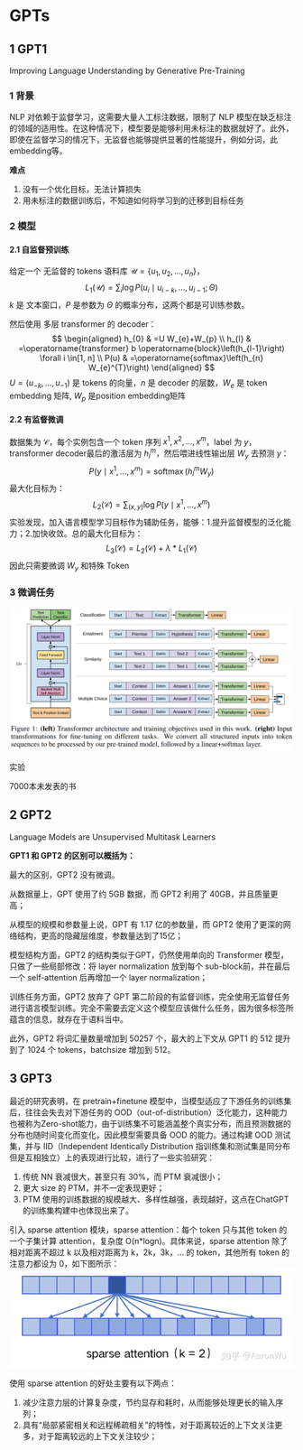 # GPTs

## 1 GPT1

Improving Language Understanding by Generative Pre-Training

### 1 背景

NLP 对依赖于监督学习，这需要大量人工标注数据，限制了 NLP 模型在缺乏标注的领域的适用性。在这种情况下，模型要是能够利用未标注的数据就好了。此外，即使在监督学习的情况下，无监督也能够提供显著的性能提升，例如分词，此 embedding等。

**难点** 

1. 没有一个优化目标，无法计算损失
2. 用未标注的数据训练后，不知道如何将学习到的迁移到目标任务

 

### 2 模型

#### 2.1 自监督预训练 

给定一个 无监督的 tokens 语料库 $\mathcal{U}=\{u_1,u_2,...,u_n  \}$，
$$
L_{1}(\mathcal{U})=\sum_{i} \log P\left(u_{i} \mid u_{i-k}, \ldots, u_{i-1} ; \Theta\right)
$$
$k$ 是 文本窗口，$P$ 是参数为 $\Theta$  的概率分布，这两个都是可训练参数。

然后使用 多层 transformer 的 decoder：
$$
\begin{aligned}
h_{0} & =U W_{e}+W_{p} \\
h_{l} & =\operatorname{transformer} b \operatorname{block}\left(h_{l-1}\right) \forall i \in[1, n] \\
P(u) & =\operatorname{softmax}\left(h_{n} W_{e}^{T}\right)
\end{aligned}
$$
$U=(u_{-k}, ...,u_{-1})$ 是 tokens 的向量，$n$ 是 decoder 的层数，$W_e$ 是 token embedding 矩阵, $W_p$ 是position embedding矩阵



#### 2.2 有监督微调 

数据集为 $\mathcal{C}$，每个实例包含一个 token 序列 $x^1,x^2,...,x^m$，label 为 $y$，transformer decoder最后的激活层为 $h_l^m$，然后喂进线性输出层 $W_y$ 去预测 $y$： 
$$
P\left(y \mid x^{1}, \ldots, x^{m}\right)=\operatorname{softmax}\left(h_{l}^{m} W_{y}\right)
$$
最大化目标为：
$$
L_{2}(\mathcal{C})=\sum_{(x, y)} \log P\left(y \mid x^{1}, \ldots, x^{m}\right)
$$
实验发现，加入语言模型学习目标作为辅助任务，能够：1.提升监督模型的泛化能力；2.加快收敛。总的最大化目标为：
$$
L_{3}(\mathcal{C})=L_{2}(\mathcal{C})+\lambda*L_{1}(\mathcal{C})
$$
因此只需要微调 $W_y$ 和特殊 Token

### 3 微调任务

![image-20230511205556539](note_images\image-20230511205556539.png)



实验

7000本未发表的书





## 2 GPT2

Language Models are Unsupervised Multitask Learners



**GPT1 和 GPT2 的区别可以概括为：**<br>

最大的区别，GPT2 没有微调。

从数据量上，GPT 使用了约 5GB 数据，而 GPT2 利用了 40GB，并且质量更高；

从模型的规模和参数量上说，GPT 有 1.17 亿的参数量，而 GPT2 使用了更深的网络结构，更高的隐藏层维度，参数量达到了15亿；

模型结构方面，GPT2 的结构类似于GPT，仍然使用单向的 Transformer 模型，只做了一些局部修改：将 layer normalization 放到每个 sub-block前，并在最后一个 self-attention 后再增加一个 layer normalization；


训练任务方面，GPT2 放弃了 GPT 第二阶段的有监督训练，完全使用无监督任务进行语言模型训练。完全不需要去定义这个模型应该做什么任务，因为很多标签所蕴含的信息，就存在于语料当中。

此外，GPT2 将词汇量数量增加到 50257 个，最大的上下文从 GPT1 的 512 提升到了 1024 个 tokens，batchsize 增加到 512。

## 3 GPT3

最近的研究表明，在 pretrain+finetune 模型中，当模型适应了下游任务的训练集后，往往会失去对下游任务的 OOD（out-of-distribution）泛化能力，这种能力也被称为Zero-shot能力，由于训练集不可能涵盖整个真实分布，而且预测数据的分布也随时间变化而变化，因此模型需要具备 OOD 的能力。通过构建 OOD 测试集，并与 IID（Independent Identically Distribution 指训练集和测试集是同分布但是互相独立）上的表现进行比较，进行了一些实验研究：
1. 传统 NN 衰减很大，甚至只有 30%，而 PTM 衰减很小；
2. 更大 size 的 PTM，并不一定表现更好；
3. PTM 使用的训练数据的规模越大、多样性越强，表现越好，这点在ChatGPT的训练集构建中也体现出来了。


引入 sparse attention 模块，sparse attention：每个 token 只与其他 token 的一个子集计算 attention，复杂度 O(n*logn)。具体来说，sparse attention 除了相对距离不超过 k 以及相对距离为 k，2k，3k，... 的 token，其他所有 token 的注意力都设为 0，如下图所示：
![Alt text](note_images/sparse_attention.png)

使用 sparse attention 的好处主要有以下两点：

1. 减少注意力层的计算复杂度，节约显存和耗时，从而能够处理更长的输入序列；
2. 具有“局部紧密相关和远程稀疏相关”的特性，对于距离较近的上下文关注更多，对于距离较远的上下文关注较少；


















